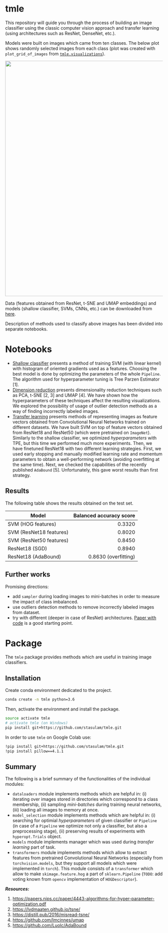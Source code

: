 # tmle

This repository will guide you through the process of building an image classifier using the classic computer vision approach and transfer learning (using architectures such as ResNet, DenseNet, etc.).

Models were built on images which came from ten classes. The below plot shows randomly selected images from each class (plot was created with `plot_grid_of_images` from [`tmle.visualizations`](https://github.com/stasulam/tmle/blob/master/tmle/visualizations.py)).

<p align="center">
    <img src="notebooks/figures/images_grid.png" width="750">
</p>

Data (features obtained from ResNet, t-SNE and UMAP embeddings) and models (shallow classifier, SVMs, CNNs, etc.) can be downloaded from [here](https://drive.google.com/open?id=1151gQZHJLFDiqhmOmiWMDpiT0IwWPGTZ).

Description of methods used to classify above images has been divided into separate notebooks.

# Notebooks

* [Shallow classifier](https://github.com/stasulam/tmle/blob/master/notebooks/01_shallow_classifier.ipynb) presents a method of training SVM (with linear kernel) with histogram of oriented gradients used as a features. Choosing the best model is done by optimizing the parameters of the whole `Pipeline`. The algorithm used for hyperparameter tuning is Tree Parzen Estimator [1].
* [Dimension reduction](https://github.com/stasulam/tmle/blob/master/notebooks/02_dimension_reduction.ipynb) presents dimensionality reduction techniques such as PCA, t-SNE [2, 3] and UMAP [4]. We have shown how the hyperparameters of these techniques affect the resulting visualizations. We explored the possibility of usage of outlier detection methods as a way of finding incorrectly labeled images.
* [Transfer learning](https://github.com/stasulam/tmle/blob/master/notebooks/03_transfer_learning.ipynb) presents methods of representing images as feature vectors obtained from Convolutional Neural Networks trained on different datasets. We have built SVM on top of feature vectors obtained from ResNet18 and ResNet50 (which were pretrained on `ImageNet`). Similarly to the shallow classifier, we optimized *hyperparameters* with TPE, but this time we performed much more experiments. Then, we have finetuned ResNet18 with two different learning strategies. First, we used early stopping and manually modified learning rate and momentum parameters to obtain a well-performing network (avoiding overfitting at the same time). Next, we checked the capabilities of the recently published `AdaBound` [5]. Unfortunately, this gave worst results than first strategy.

## Results

The following table shows the results obtained on the test set.

| Model                      | Balanced accuracy score |
| ---------------------------|------------------------:|
| SVM (HOG features)         |0.3320                   |
| SVM (ResNet18 features)    |0.8020                   | 
| SVM (ResNet50 features)    |0.8450                   |
| ResNet18 (SGD)             |0.8940                   |
| ResNet18 (AdaBound)        |0.8630 (overfitting)     |

## Further works

Promising directions:

* add `sampler` during loading images to mini-batches in order to measure the impact of class imbalanced.
* use outliers detection methods to remove incorrectly labeled images from dataset.
* try with different (deeper in case of ResNet) architectures. [Paper with code](https://paperswithcode.com/task/image-classification) is a good starting point.

# Package

The `tmle` package provides methods which are useful in training image classifiers.

## Installation

Create conda environment dedicated to the project.
```bash
conda create -n tmle python=3.6
```

Then, activate the environment and install the package.
```bash
source activate tmle
# activate tmle (on Windows)
pip install git+https://github.com/stasulam/tmle.git
```

In order to use `tmle` on Google Colab use:
```bash
!pip install git+https://github.com/stasulam/tmle.git
!pip install pillow==4.1.1
```

## Summary

The following is a brief summary of the functionalities of the individual modules:

* `dataloaders` module implements methods which are helpful in: (i) iterating over images stored in directories which correspond to a class membership, (ii) sampling *mini-batches* during training neural networks, (iii) loading all images to memory at once.
* `model_selection` module implements methods which are helpful in: (i) searching for optimial *hyperparameters* of given classifier or `Pipeline` (in case of a `Pipeline` we optimize not only a classifier, but also a preprocessing stage), (ii) preserving results of experiments with `hyperopt.Trials` object.
* `models` module implements manager which was used during *transfer learning* part of task.
* `transformers` module implements methods which allow to extract features from pretrained Convolutional Neural Networks (especially from `torchvision.models`, but they support all models which were implemented in `torch`). This module consists of a `transformer` which allow to make `skimage.feature.hog` a part of `sklearn.Pipeline` (`TODO`: add voting known from `opencv` implementation of `HOGDescriptor`).

***Resources:***

1. https://papers.nips.cc/paper/4443-algorithms-for-hyper-parameter-optimization.pdf
2. https://lvdmaaten.github.io/tsne/
3. https://distill.pub/2016/misread-tsne/
4. https://github.com/lmcinnes/umap
5. https://github.com/Luolc/AdaBound
